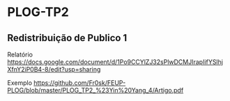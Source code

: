 # PLOG-TP2

## Redistribuição de Publico 1

Relatório https://docs.google.com/document/d/1Po9CCYlZJ32sPlwDCMJIrapIifYSlhjXfnY2iP0B4-8/edit?usp=sharing

Exemplo https://github.com/Fr0sk/FEUP-PLOG/blob/master/PLOG_TP2_%23Yin%20Yang_4/Artigo.pdf

